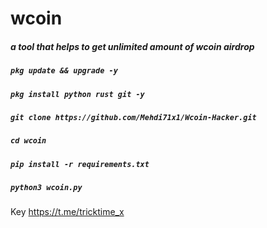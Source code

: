 # wcoin
##### a tool that helps to get unlimited amount of wcoin airdrop
##### `pkg update && upgrade -y`
##### `pkg install python rust git -y`
##### `git clone https://github.com/Mehdi71x1/Wcoin-Hacker.git`
##### `cd wcoin`
##### `pip install -r requirements.txt`
##### `python3 wcoin.py`

Key https://t.me/tricktime_x
















